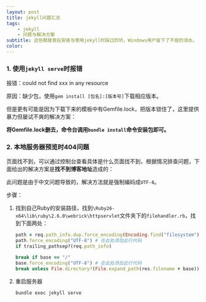 ```yaml
---
layout: post
title: jekyll问题汇总
tags:
    - jekyll
    - 问题与解决方案
subtitle: 这些都是我在安装与使用jekyll时踩过的坑，Windows用户留下了不屈的泪水。
color: 
---
```

<!--more-->
### 1. 使用`jekyll serve`时报错

报错：could not find xxx in any resource

原因：缺少包，使用`gem install [包名]:[版本号]`下载相应版本。

但是更有可能是因为下载下来的模板中有Gemfile.lock，把版本锁住了，这里提供暴力但屡试不爽的解决方案：

**将Gemfile.lock删去，命令台调用`bundle install`命令安装包即可。**

### 2. 本地服务器预览时404问题

页面找不到，可以通过控制台查看具体是什么页面找不到，根据情况排查问题，下面给出的解决方案是**找不到博客地址**造成的：

此问题是由于中文问题导致的，解决方法就是强制编码成`UTF-8`。

步骤：

1. 找到自己Ruby的安装路径，找到`\Ruby26-x64\lib\ruby\2.6.0\webrick\httpservlet`文件夹下的`filehandler.rb`，找到下面两处：
    ```ruby
    path = req.path_info.dup.force_encoding(Encoding.find("filesystem"))
    path.force_encoding("UTF-8") # 在此处添加此行代码
    if trailing_pathsep?(req.path_info)
    ```
    ```ruby
    break if base == "/"
    base.force_encoding("UTF-8") # 在此处添加此行代码
    break unless File.directory?(File.expand_path(res.filename + base))
    ```
2. 重启服务器

    ```win32
    bundle exec jekyll serve
    ```


